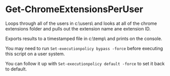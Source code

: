 # Get-ChromeExtensionsPerUser
Loops through all of the users in c:\users\ and looks at all of the chrome extensions folder and pulls out the extension name ane extension ID. 
  
  Exports results to a timestamped file in c:\temp\ and prints on the console.
  
  You may need to run ```Set-executionpolicy bypass -force``` before executing this script on a user system.
  
  You can follow it up with ```Set-executionpolicy default -force``` to set it back to default.
